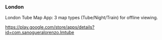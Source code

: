 ### London

London Tube Map App: 3 map types (Tube/Night/Train) for offline viewing.

https://play.google.com/store/apps/details?id=com.sanogueralorenzo.lmtube
